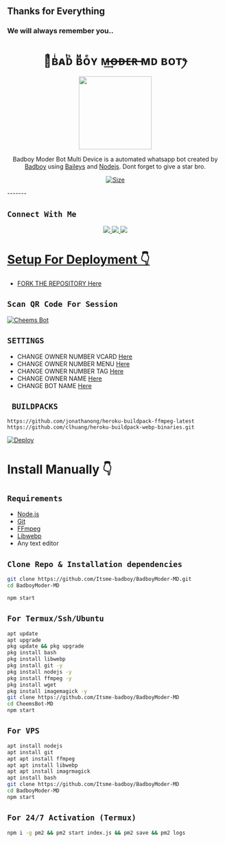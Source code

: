 ## Thanks for Everything 
### We will always remember you..


<h1 align="center">ꪶͥͥͥʙͥᴀͭᴅᷤ ʙᷟᴏͤʏ ᴍ̶͢ᴏ̶ᴅ̶ᴇ̶ʀ̶ ᴍᴅ ʙᴏᴛꫂ<br></h1>
<p align="center">
<img src="https://telegra.ph/file/fe0c46a730ac0e507dd57.jpg" width="170" height="170"/>
</p>

<p align="center">
Badboy Moder Bot Multi Device is a automated whatsapp bot created by <a href="https://github.com/Itsme-badboy" target="_blank">Badboy</a> using <a href="https://github.com/adiwajshing/Baileys" target="_blank">Baileys</a> and <a href="https://github.com/nodejs" target="_blank">Nodejs</a>. Dont forget to give a star bro.
</p>

<p align="center">
<a href="https://youtu.be/fBNiy3nfcgg"><img title="Size" src="https://img.shields.io/badge/Tutorial-Video-green"></a>
</p>
-------

## ```Connect With Me```
<p align="center">
<a href="https://wa.me/919645697828"><img src="https://img.shields.io/badge/Contact Badboy-25D366?style=for-the-badge&logo=whatsapp&logoColor=white" />
<a href="https://chat.whatsapp.com/Dzu4J3ugInFFhf19eBo2u6"><img src="https://img.shields.io/badge/Join Official GC-25D366?style=for-the-badge&logo=whatsapp&logoColor=white" />
<a href="https://youtube.com/channel/UCvAo9TZ0Pw9vrJ_0WYRyO3A"><img src="https://img.shields.io/badge/Subscribe Xeon-ff0000?style=for-the-badge&logo=youtube&logoColor=ff000000&link=https://www.youtube.com/c/BOTINDO" /><br>
</p>

# Setup For Deployment 👇

- FORK THE REPOSITORY [Here](https://github.com/Itsme-badboy/BadboyModer-MD/fork)

## `Scan QR Code For Session`
[![Cheems Bot](https://repl.it/badge/github/quiec/whatsasena)](https://replit.com/@DGXeon/Cheems-Bot-Multi-Device-Qr-Code-Generator?output%20only=1&lite=1#index.js)

## `SETTINGS`

- CHANGE OWNER NUMBER VCARD [Here](https://github.com/Itsme-badboy/BadboyModer-MD/blob/master/settings.js#L58)
- CHANGE OWNER NUMBER MENU [Here](https://github.com/Itsme-badboy/BadboyModer-MD/blob/master/settings.js#L65)
- CHANGE OWNER NUMBER TAG [Here](https://github.com/Itsme-badboy/BadboyModer-MD/blob/master/settings.js#L66)
- CHANGE OWNER NAME [Here](https://github.com/Itsme-badboy/BadboyModer-MD/blob/master/settings.js#L59)
- CHANGE BOT NAME [Here](https://github.com/Itsme-badboy/BadboyModer-MD/blob/master/settings.js#L67)

## ` BUILDPACKS`

```
https://github.com/jonathanong/heroku-buildpack-ffmpeg-latest
https://github.com/clhuang/heroku-buildpack-webp-binaries.git
```

[![Deploy](https://www.herokucdn.com/deploy/button.svg)](https://heroku.com/deploy?template=https://github.com/Itsme-badboy/BadboyModer-MD/)

# Install Manually 👇
## `Requirements`
* [Node.js](https://nodejs.org/en/)
* [Git](https://git-scm.com/downloads)
* [FFmpeg](https://github.com/BtbN/FFmpeg-Builds/releases/download/autobuild-2020-12-08-13-03/ffmpeg-n4.3.1-26-gca55240b8c-win64-gpl-4.3.zip)
* [Libwebp](https://developers.google.com/speed/webp/download)
* Any text editor
## `Clone Repo & Installation dependencies`
```bash
git clone https://github.com/Itsme-badboy/BadboyModer-MD.git
cd BadboyModer-MD

npm start
```
## `For Termux/Ssh/Ubuntu`
```bash
apt update
apt upgrade
pkg update && pkg upgrade
pkg install bash
pkg install libwebp
pkg install git -y
pkg install nodejs -y 
pkg install ffmpeg -y 
pkg install wget
pkg install imagemagick -y
git clone https://github.com/Itsme-badboy/BadboyModer-MD
cd CheemsBot-MD
npm start
```
## `For VPS`
```bash
apt install nodejs 
apt install git 
apt apt install ffmpeg 
apt apt install libwebp 
apt apt install imagrmagick
apt install bash
git clone https://github.com/Itsme-badboy/BadboyModer-MD
cd BadboyModer-MD
npm start
```
## `For 24/7 Activation (Termux)`
```bash
npm i -g pm2 && pm2 start index.js && pm2 save && pm2 logs
```
